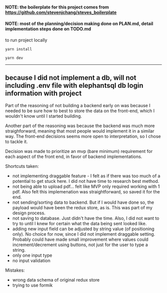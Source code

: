 #### NOTE: the boilerplate for this project comes from https://github.com/stevenjchang/steves_boilerplate

#### NOTE: most of the planning/decision making done on PLAN.md, detail implementation steps done on TODO.md

to run project locally

`yarn install`

`yarn dev`

-----
because I did not implement a db, will not including .env file with elephantsql db login information with project
-----

Part of the reasoning of not building a backend early on was because I needed to be sure how to best to store the data on the front-end, which I wouldn't know until I started building.

Another part of the reasoning was because the backend was much more straighforward, meaning that most people would implement it in a similar way. The front-end decisions seems more open to interpretation, so I chose to tackle it.

Decision was made to prioritize an mvp (bare minimum) requirement for each aspect of the front end, in favor of backend implementations.

Shortcuts taken:
- not implementing draggable feature - I felt as if there was too much of a potential to get stuck here. I did not have time to research best method.
- not being able to upload pdf... felt like MVP only required working with 1 pdf. Also felt this implemenation was straightforward, so saved it for the end.
- not sending/sorting data to backend. But if I would have done so, the payload would have been the redux store, as is. This was part of my design process.
- not saving to database. Just didn't have the time. Also, I did not want to try to until I knew for certain what the data being sent looked like.
- adding new input field can be adjusted by string value (of positioning only). No choice for now, since I did not implement draggable setting. Probably could have made small improvement where values could increment/decrement using buttons, not just for the user to type a string.
- only one input type
- no input validation

Mistakes:
- wrong data schema of original redux store
- trying to use formik